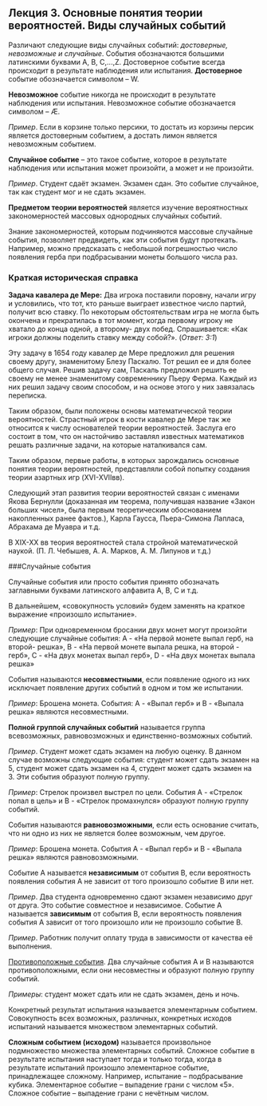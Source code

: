 ## Лекция 3. Основные понятия теории вероятностей. Виды случайных событий

Различают следующие виды случайных событий: *достоверные, невозможные и случайные*. События обозначаются большими латинскими буквами А, В, С,...,Z. Достоверное событие всегда происходит в результате наблюдения или испытания. **Достоверное** событие обозначается символом – W.

**Невозможное** событие никогда не происходит в результате наблюдения или испытания. Невозможное событие обозначается символом – Æ.

*Пример*. Если в корзине только персики, то достать из корзины персик является достоверным событием, а достать лимон является невозможным событием.

**Случайное событие** – это такое событие, которое в результате наблюдения или испытания может произойти, а может и не произойти.

*Пример*. Студент сдаёт экзамен. Экзамен сдан. Это событие случайное, так как студент мог и не сдать экзамен.

**Предметом теории вероятностей** является изучение вероятностных закономерностей массовых однородных случайных событий.

Знание закономерностей, которым подчиняются массовые случайные события, позволяет предвидеть, как эти события будут протекать. Например, можно предсказать с небольшой погрешностью число появления герба при подбрасывании монеты большого числа раз.

### Краткая историческая справка

**Задача кавалера де Мере:** Два игрока поставили поровну, начали игру и условились, что тот, кто раньше выиграет известное число партий, получит всю ставку. По некоторым обстоятельствам игра не могла быть окончена и прекратилась в тот момент, когда первому игроку не хватало до конца одной, а второму- двух побед. Спрашивается: «Как игроки должны поделить ставку между собой?». (*Ответ: 3:1*)

Эту задачу в 1654 году кавалер де Мере предложил для решения своему другу, знаменитому Блезу Паскалю. Тот решил ее и для более общего случая. Решив задачу сам, Паскаль предложил решить ее своему не менее знаменитому современнику Пьеру Ферма. Каждый из них решил задачу своим способом, и на основе этого у них завязалась переписка.

Таким образом, были положены основы математической теории вероятностей. Страстный игрок в кости кавалер де Мере так же относится к числу основателей теории вероятностей. Заслуга его состоит в том, что он настойчиво заставлял известных математиков решать различные задачи, на которые наталкивался сам.

Таким образом, первые работы, в которых зарождались основные понятия теории вероятностей, представляли собой попытку создания теории азартных игр (XVI-XVIIвв).

Следующий этап развития теории вероятностей связан с именами Якова Бернулли (доказанная им теорема, получившая название «Закон больших чисел», была первым теоретическим обоснованием накопленных ранее фактов.), Карла Гаусса, Пьера-Симона Лапласа, Абрахама де Муавра и т.д.

В XIX-XX вв теория вероятностей стала стройной математической наукой. (П. Л. Чебышев, А. А. Марков, А. М. Липунов и т.д.)

###Случайные события

Случайные события или просто события принято обозначать заглавными буквами латинского алфавита А, В, С и т.д.

В дальнейшем, «совокупность условий» будем заменять на краткое выражение «произошло испытание».

*Пример*: При одновременном бросании двух монет могут произойти следующие случайные события: А - «На первой монете выпал герб, на второй- решка», В - «На первой монете выпала решка, на второй - герб», С - «На двух монетах выпал герб», D - «На двух монетах выпала решка»

События называются **несовместными**, если появление одного из них исключает появление других событий в одном и том же испытании.

*Пример*: Брошена монета. События: А - «Выпал герб» и В - «Выпала решка» являются несовместными.

**Полной группой случайных событий** называется группа всевозможных, равновозможных и единственно-возможных событий.

*Пример*. Студент может сдать экзамен на любую оценку. В данном случае возможны следующие события: студент может сдать экзамен на 5, студент может сдать экзамен на 4, студент может сдать экзамен на 3. Эти события образуют полную группу.

*Пример*: Стрелок произвел выстрел по цели. События А - «Стрелок попал в цель» и В - «Стрелок промахнулся» образуют полную группу событий.

События называются **равновозможными**, если есть основание считать, что ни одно из них не является более возможным, чем другое.

*Пример*: Брошена монета. События А - «Выпал герб» и В - «Выпала решка» являются равновозможными.

Событие А называется **независимым** от события В, если вероятность появления события А не зависит от того произошло событие В или нет. 

*Пример*. Два студента одновременно сдают экзамен независимо друг от друга. Это событие совместное и независимое. Событие А называется **зависимым** от события В, если вероятность появления события А зависит от того произошло или не произошло событие В.

*Пример*. Работник получит оплату труда в зависимости от качества её выполнения.

[Противоположные события](../../GLOSSARY.md#противоположные-события). Два случайные события А и В называются противоположными, если они несовместны и образуют полную группу событий. 

*Примеры*: студент может сдать или не сдать экзамен, день и ночь.

Конкретный результат испытания называется элементарным событием. Совокупность всех возможных, различных, конкретных исходов испытаний называется множеством элементарных событий.

**Сложным событием (исходом)** называется произвольное подмножество множества элементарных событий. Сложное событие в результате испытания наступает тогда и только тогда, когда в результате испытаний произошло элементарное событие, принадлежащее сложному. 
Например, испытание – подбрасывание кубика. Элементарное событие – выпадение грани с числом «5». Сложное событие – выпадение грани с нечётным числом.